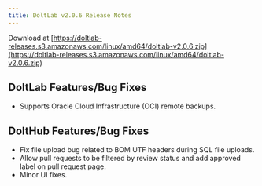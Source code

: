 ```yaml
---
title: DoltLab v2.0.6 Release Notes
---
```


Download at [https://doltlab-releases.s3.amazonaws.com/linux/amd64/doltlab-v2.0.6.zip](https://doltlab-releases.s3.amazonaws.com/linux/amd64/doltlab-v2.0.6.zip)

## DoltLab Features/Bug Fixes
* Supports Oracle Cloud Infrastructure (OCI) remote backups.

## DoltHub Features/Bug Fixes
* Fix file upload bug related to BOM UTF headers during SQL file uploads.
* Allow pull requests to be filtered by review status and add approved label on pull request page.
* Minor UI fixes.
